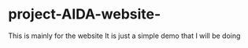 # project-AIDA-website-
This is mainly for the website 
It is just a simple demo that I will be doing 
